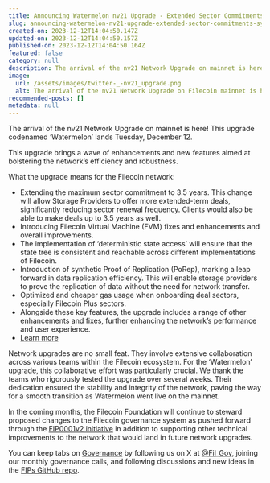 ```yaml
---
title: Announcing Watermelon nv21 Upgrade - Extended Sector Commitments, Synthetic PoRep, FVM Enhancements, and more
slug: announcing-watermelon-nv21-upgrade-extended-sector-commitments-synthetic-porep-fvm-enhancements-and-more
created-on: 2023-12-12T14:04:50.147Z
updated-on: 2023-12-12T14:04:50.157Z
published-on: 2023-12-12T14:04:50.164Z
featured: false
category: null
description: The arrival of the nv21 Network Upgrade on mainnet is here! This upgrade codenamed ‘Watermelon’ brings a wave of enhancements and new features aimed at bolstering the network’s efficiency and robustness.
image:
  url: /assets/images/twitter-_-nv21_upgrade.png
  alt: The arrival of the nv21 Network Upgrade on Filecoin mainnet is here.
recommended-posts: []
metadata: null
---
```


The arrival of the nv21 Network Upgrade on mainnet is here! This upgrade codenamed ‘Watermelon’ lands Tuesday, December 12.

This upgrade brings a wave of enhancements and new features aimed at bolstering the network’s efficiency and robustness.

What the upgrade means for the Filecoin network:

- Extending the maximum sector commitment to 3.5 years. This change will allow Storage Providers to offer more extended-term deals, significantly reducing sector renewal frequency. Clients would also be able to make deals up to 3.5 years as well.
- Introducing Filecoin Virtual Machine (FVM) fixes and enhancements and overall improvements.
- The implementation of ‘deterministic state access’ will ensure that the state tree is consistent and reachable across different implementations of Filecoin.
- Introduction of synthetic Proof of Replication (PoRep), marking a leap forward in data replication efficiency. This will enable storage providers to prove the replication of data without the need for network transfer.
- Optimized and cheaper gas usage when onboarding deal sectors, especially Filecoin Plus sectors.
- Alongside these key features, the upgrade includes a range of other enhancements and fixes, further enhancing the network’s performance and user experience.
- [Learn more](https://github.com/filecoin-project/core-devs/blob/master/Network%20Upgrades/v21.md)

Network upgrades are no small feat. They involve extensive collaboration across various teams within the Filecoin ecosystem. For the ‘Watermelon’ upgrade, this collaborative effort was particularly crucial. We thank the teams who rigorously tested the upgrade over several weeks. Their dedication ensured the stability and integrity of the network, paving the way for a smooth transition as Watermelon went live on the mainnet.

In the coming months, the Filecoin Foundation will continue to steward proposed changes to the Filecoin governance system as pushed forward through the [FIP0001v2 initiative](https://github.com/filecoin-project/FIPs/pull/850) in addition to supporting other technical improvements to the network that would land in future network upgrades.

You can keep tabs on [Governance](https://fil.org/governance/) by following us on X at [@Fil_Gov](https://twitter.com/fil_gov), joining our monthly governance calls, and following discussions and new ideas in the [FIPs GitHub repo](https://github.com/filecoin-project/FIPs).
